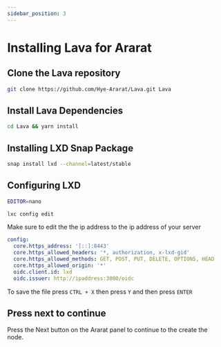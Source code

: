```yaml
---
sidebar_position: 3
---
```


# Installing Lava for Ararat


## Clone the Lava repository

```bash
git clone https://github.com/Hye-Ararat/Lava.git Lava
```

## Install Lava Dependencies

```bash
cd Lava && yarn install
```

## Installing LXD Snap Package

```bash
snap install lxd --channel=latest/stable
```

## Configuring LXD

```bash
EDITOR=nano 
```

```bash
lxc config edit
```
Make sure to edit the the ip address to the ip address of your server
```yaml
config:
  core.https_address: '[::]:8443'
  core.https_allowed_headers: '*, authorization, x-lxd-gid'
  core.https_allowed_methods: GET, POST, PUT, DELETE, OPTIONS, HEAD
  core.https_allowed_origin: '*'
  oidc.client.id: lxd
  oidc.issuer: http://ipaddress:3000/oidc
```
To save the file press ``CTRL + X`` then press ``Y`` and then press ``ENTER``


## Press next to continue

Press the Next button on the Ararat panel to continue to the create the node. 